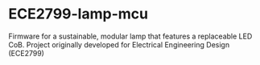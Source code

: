 # ECE2799-lamp-mcu
Firmware for a sustainable, modular lamp that features a replaceable LED CoB. Project originally developed for Electrical Engineering Design (ECE2799)
